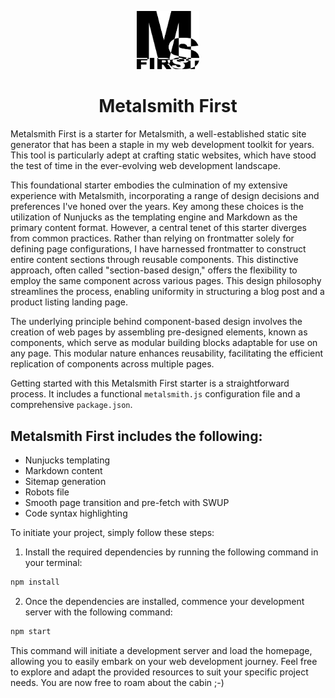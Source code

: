 <p align="center">
  <img alt="Metalsmith First" src="https://github.com/wernerglinka/metalsmith-first/blob/main/msfirst.png?raw=true" width="100" />
</p>

<h1 align="center">Metalsmith First</h1>
  
Metalsmith First is a starter for Metalsmith, a well-established static site generator that has been a staple in my web development toolkit for years. This tool is particularly adept at crafting static websites, which have stood the test of time in the ever-evolving web development landscape.

This foundational starter embodies the culmination of my extensive experience with Metalsmith, incorporating a range of design decisions and preferences I've honed over the years. Key among these choices is the utilization of Nunjucks as the templating engine and Markdown as the primary content format. However, a central tenet of this starter diverges from common practices. Rather than relying on frontmatter solely for defining page configurations, I have harnessed frontmatter to construct entire content sections through reusable components. This distinctive approach, often called "section-based design," offers the flexibility to employ the same component across various pages. This design philosophy streamlines the process, enabling uniformity in structuring a blog post and a product listing landing page.

The underlying principle behind component-based design involves the creation of web pages by assembling pre-designed elements, known as components, which serve as modular building blocks adaptable for use on any page. This modular nature enhances reusability, facilitating the efficient replication of components across multiple pages.

Getting started with this Metalsmith First starter is a straightforward process. It includes a functional `metalsmith.js` configuration file and a comprehensive `package.json`. 

## Metalsmith First includes the following:
- Nunjucks templating
- Markdown content
- Sitemap generation
- Robots file
- Smooth page transition and pre-fetch with SWUP
- Code syntax highlighting


To initiate your project, simply follow these steps:

1. Install the required dependencies by running the following command in your terminal:

```bash
npm install
```

2. Once the dependencies are installed, commence your development server with the following command:

```bash
npm start
```

This command will initiate a development server and load the homepage, allowing you to easily embark on your web development journey. Feel free to explore and adapt the provided resources to suit your specific project needs. You are now free to roam about the cabin ;-)